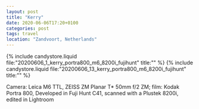 ```yaml
---
layout: post
title: "Kerry"
date: 2020-06-06T17:20+0100
categories: post
tags: travel
location: "Zandvoort, Netherlands"
---
```


{% include candystore.liquid file:"20200606_1_kerry_portra800_m6_8200i_fujihunt" title:"" %}
{% include candystore.liquid file:"20200606_13_kerry_portra800_m6_8200i_fujihunt" title:"" %}

Camera: Leica M6 TTL, ZEISS ZM Planar T* 50mm f/2 ZM; film: Kodak Portra 800, Developed in Fuji Hunt C41, scanned with a Plustek 8200i, edited in Lightroom